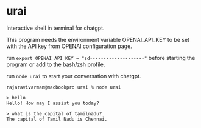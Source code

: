 # urai

Interactive shell in terminal for chatgpt.

This program needs the environment variable OPENAI_API_KEY to be set with the API key from OPENAI configuration page.

run `export OPENAI_API_KEY = "sd--------------------"` before starting the program or add to the bash/zsh profile.

run `node urai` to start your conversation with chatgpt.

```
rajaravivarman@macbookpro urai % node urai

> hello
Hello! How may I assist you today?

> what is the capital of tamilnadu?
The capital of Tamil Nadu is Chennai.
```
